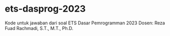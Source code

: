 # ets-dasprog-2023
Kode untuk jawaban dari soal ETS Dasar Pemrogramman 2023 Dosen: Reza Fuad Rachmadi, S.T., M.T., Ph.D.
